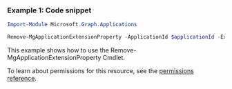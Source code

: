 ### Example 1: Code snippet

```powershellImport-Module Microsoft.Graph.Applications

Remove-MgApplicationExtensionProperty -ApplicationId $applicationId -ExtensionPropertyId $extensionPropertyId
```
This example shows how to use the Remove-MgApplicationExtensionProperty Cmdlet.
To learn about permissions for this resource, see the [permissions reference](/graph/permissions-reference).


